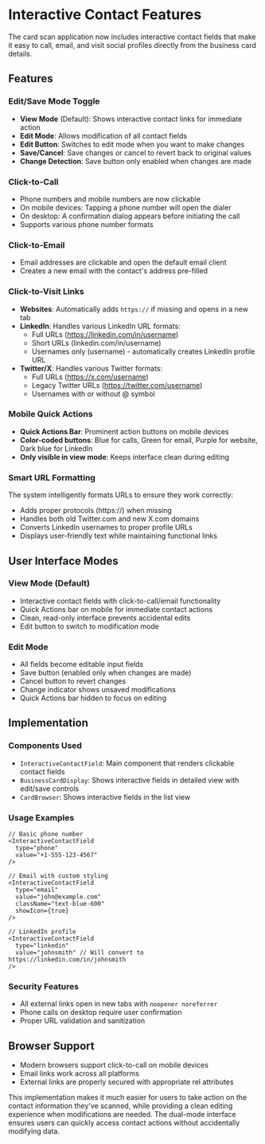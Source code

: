 # Interactive Contact Features

The card scan application now includes interactive contact fields that make it easy to call, email, and visit social profiles directly from the business card details.

## Features

### Edit/Save Mode Toggle
- **View Mode** (Default): Shows interactive contact links for immediate action
- **Edit Mode**: Allows modification of all contact fields
- **Edit Button**: Switches to edit mode when you want to make changes
- **Save/Cancel**: Save changes or cancel to revert back to original values
- **Change Detection**: Save button only enabled when changes are made

### Click-to-Call
- Phone numbers and mobile numbers are now clickable
- On mobile devices: Tapping a phone number will open the dialer
- On desktop: A confirmation dialog appears before initiating the call
- Supports various phone number formats

### Click-to-Email
- Email addresses are clickable and open the default email client
- Creates a new email with the contact's address pre-filled

### Click-to-Visit Links
- **Websites**: Automatically adds `https://` if missing and opens in a new tab
- **LinkedIn**: Handles various LinkedIn URL formats:
  - Full URLs (https://linkedin.com/in/username)
  - Short URLs (linkedin.com/in/username)
  - Usernames only (username) - automatically creates LinkedIn profile URL
- **Twitter/X**: Handles various Twitter formats:
  - Full URLs (https://x.com/username)
  - Legacy Twitter URLs (https://twitter.com/username)
  - Usernames with or without @ symbol

### Mobile Quick Actions
- **Quick Actions Bar**: Prominent action buttons on mobile devices
- **Color-coded buttons**: Blue for calls, Green for email, Purple for website, Dark blue for LinkedIn
- **Only visible in view mode**: Keeps interface clean during editing

### Smart URL Formatting
The system intelligently formats URLs to ensure they work correctly:
- Adds proper protocols (https://) when missing
- Handles both old Twitter.com and new X.com domains
- Converts LinkedIn usernames to proper profile URLs
- Displays user-friendly text while maintaining functional links

## User Interface Modes

### View Mode (Default)
- Interactive contact fields with click-to-call/email functionality
- Quick Actions bar on mobile for immediate contact actions
- Clean, read-only interface prevents accidental edits
- Edit button to switch to modification mode

### Edit Mode
- All fields become editable input fields
- Save button (enabled only when changes are made)
- Cancel button to revert changes
- Change indicator shows unsaved modifications
- Quick Actions bar hidden to focus on editing

## Implementation

### Components Used
- `InteractiveContactField`: Main component that renders clickable contact fields
- `BusinessCardDisplay`: Shows interactive fields in detailed view with edit/save controls
- `CardBrowser`: Shows interactive fields in the list view

### Usage Examples

```tsx
// Basic phone number
<InteractiveContactField 
  type="phone" 
  value="+1-555-123-4567" 
/>

// Email with custom styling
<InteractiveContactField 
  type="email" 
  value="john@example.com" 
  className="text-blue-600"
  showIcon={true}
/>

// LinkedIn profile
<InteractiveContactField 
  type="linkedin" 
  value="johnsmith" // Will convert to https://linkedin.com/in/johnsmith
/>
```

### Security Features
- All external links open in new tabs with `noopener noreferrer`
- Phone calls on desktop require user confirmation
- Proper URL validation and sanitization

## Browser Support
- Modern browsers support click-to-call on mobile devices
- Email links work across all platforms
- External links are properly secured with appropriate rel attributes

This implementation makes it much easier for users to take action on the contact information they've scanned, while providing a clean editing experience when modifications are needed. The dual-mode interface ensures users can quickly access contact actions without accidentally modifying data. 